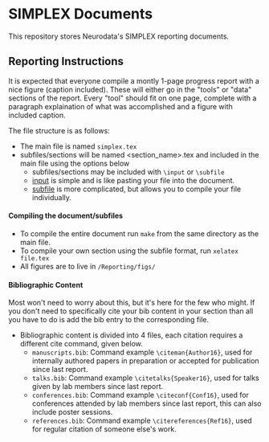 # SIMPLEX Documents

This repository stores Neurodata's SIMPLEX reporting documents. 

## Reporting Instructions

It is expected that everyone compile a montly 1-page progress report
with a nice figure (caption included). These will either go in the
"tools" or "data" sections of the report.
Every "tool" should fit on one page, complete with a paragraph
explaination of what was accomplished and a figure with included caption.

The file structure is as follows:
- The main file is named `simplex.tex` 
- subfiles/sections will be
named \<section_name\>.tex and included in the main file using the
options below
  - subfiles/sections may be included with `\input` or `\subfile`
  - [input](https://en.wikibooks.org/wiki/LaTeX/Modular_Documents#Getting_LaTeX_to_process_multiple_files) is simple and is like pasting your file into the document.
  - [subfile](https://en.wikibooks.org/wiki/LaTeX/Modular_Documents#Subfiles) is more complicated, but allows you to compile your file
    individually. 

#### Compiling the document/subfiles
- To compile the entire document run `make` from the same directory as the
  main file.
- To compile your own section using the subfile format, run `xelatex
  file.tex`
- All figures are to live in `/Reporting/figs/`

#### Bibliographic  Content
Most won't need to worry about this, but it's here for the few who
might. If you don't need to specifically cite your bib content in your
section than all you have to do is add the bib entry to the
corresponding file.

- Bibliographic content is divided into 4 files, each citation requires
  a different cite command, given below.
  - `manuscripts.bib`: Command example `\citeman{Author16}`, used for  internally authored papers in preparation or accepted
    for publication since last report. 
  - `talks.bib`: Command example `\citetalks{Speaker16}`, used for talks given by lab members since last report.
  - `conferences.bib`: Command example `\citeconf{Conf16}`, used for conferences attended by lab members since last report, this can also include poster sessions.
  - `references.bib`: Command example `\citereferences{Ref16}`, used for regular citation of someone else's work.





